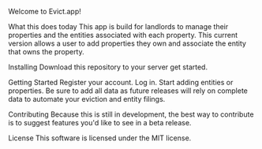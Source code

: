 Welcome to Evict.app!

What this does today
This app is build for landlords to manage their properties and the entities associated with each property. This current version allows a user to add properties they own and associate the entity that owns the property.

Installing
Download this repository to your server get started.

Getting Started
Register your account. Log in. Start adding entities or properties. Be sure to add all data as future releases will rely on complete data to automate your eviction and entity filings.

Contributing
Because this is still in development, the best way to contribute is to suggest features you'd like to see in a beta release.

License
This software is licensed under the MIT license.


